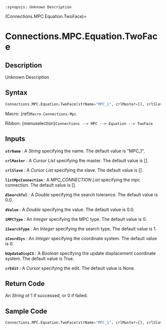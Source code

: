 ```{module} Connections.MPC.Equation.TwoFace()
:synopsis: Unknown Description
```

(Connections.MPC.Equation.TwoFace)=

# Connections.MPC.Equation.TwoFace

## Description

Unknown Description

## Syntax

```python
Connections.MPC.Equation.TwoFace(strName="MPC_1", crlMaster=[], crlSlave=[], listMpcConnection=[], dSearchTol=0.0, dValue=0.0, iMPCType=0, iSearchType=1, iCoordSys=0, bUpdateDispCS=True, crEdit=None)
```

Macro: {ref}`Macro-Connections-Mpc`

Ribbon: {menuselection}`Connections --> MPC --> Equation --> TwoFace`

## Inputs

**`strName`**
: A _String_ specifying the name. The default value is "MPC_1".

**`crlMaster`**
: A _Cursor List_ specifying the master. The default value is [].

**`crlSlave`**
: A _Cursor List_ specifying the slave. The default value is [].

**`listMpcConnection`**
: A _MPC_CONNECTION List_ specifying the mpc connection. The default value is [].

**`dSearchTol`**
: A _Double_ specifying the search tolerance. The default value is 0.0.

**`dValue`**
: A _Double_ specifying the value. The default value is 0.0.

**`iMPCType`**
: An _Integer_ specifying the MPC type. The default value is 0.

**`iSearchType`**
: An _Integer_ specifying the search type. The default value is 1.

**`iCoordSys`**
: An _Integer_ specifying the coordinate system. The default value is 0.

**`bUpdateDispCS`**
: A _Boolean_ specifying the update displacement coordinate system. The default value is True.

**`crEdit`**
: A _Cursor_ specifying the edit. The default value is None.

## Return Code

An _String_ of 1 if successed, or 0 if failed.

## Sample Code

```python
Connections.MPC.Equation.TwoFace(strName="MPC_1", crlMaster=[], crlSlave=[], listMpcConnection=[], dSearchTol=0.0, dValue=0.0, iMPCType=0, iSearchType=1, iCoordSys=0, bUpdateDispCS=True, crEdit=None)
```
